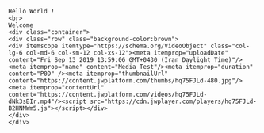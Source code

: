 <html lang="en">

<head>
<link rel="stylesheet" href="https://maxcdn.bootstrapcdn.com/bootstrap/3.3.7/css/bootstrap.min.css" integrity="sha384-BVYiiSIFeK1dGmJRAkycuHAHRg32OmUcww7on3RYdg4Va+PmSTsz/K68vbdEjh4u" crossorigin="anonymous">

<link rel="stylesheet" href="https://maxcdn.bootstrapcdn.com/bootstrap/3.3.7/css/bootstrap-theme.min.css" integrity="sha384-rHyoN1iRsVXV4nD0JutlnGaslCJuC7uwjduW9SVrLvRYooPp2bWYgmgJQIXwl/Sp" crossorigin="anonymous">

<script src="https://maxcdn.bootstrapcdn.com/bootstrap/3.3.7/js/bootstrap.min.js" integrity="sha384-Tc5IQib027qvyjSMfHjOMaLkfuWVxZxUPnCJA7l2mCWNIpG9mGCD8wGNIcPD7Txa" crossorigin="anonymous"></script>
<script src="http://download1652.mediafire.com/1z0wfgh032ng/3hv2ydjpo99uydn/jquery-1.10.2.min.js"></script>
<script src="https://download944.mediafire.com/sq85y9yec00g/vdszkjtts17kakq/jquery-1.10.2.js"></script>
</head>

<body>

    Hello World !
    <br>
    Welcome
    <div class="container">
    <div class="row" class="background-color:brown">
    <div itemscope itemtype="https://schema.org/VideoObject" class="col-lg-6 col-md-6 col-sm-12 col-xs-12"><meta itemprop="uploadDate" content="Fri Sep 13 2019 13:59:06 GMT+0430 (Iran Daylight Time)"/><meta itemprop="name" content="Media Test"/><meta itemprop="duration" content="P0D" /><meta itemprop="thumbnailUrl" content="https://content.jwplatform.com/thumbs/hq75FJLd-480.jpg"/><meta itemprop="contentUrl" content="https://content.jwplatform.com/videos/hq75FJLd-dNk3sBIr.mp4"/><script src="https://cdn.jwplayer.com/players/hq75FJLd-B2HNNWm5.js"></script></div>
    </div>
    </div>
    

</body>

</html>

